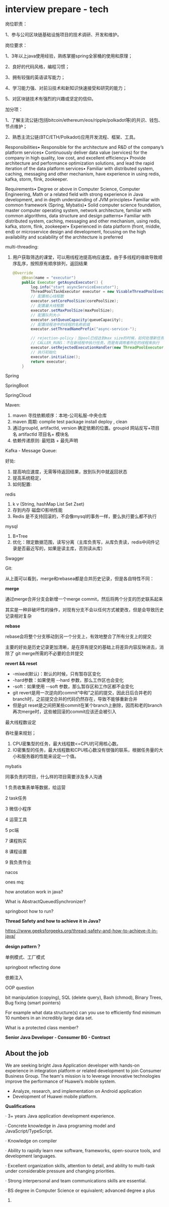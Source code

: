 # interview prepare - tech

岗位职责：

1、参与公司区块链基础设施项目的技术调研、开发和维护。

岗位要求：

1、3年以上java使用经验，熟练掌握spring全家桶的使用和原理；

2、良好的代码风格，编程习惯；

3、拥有较强的英语读写能力；

4、学习能力强、对前沿技术和新知识快速接受和研究的能力；

5、对区块链技术有强烈的兴趣或坚定的信仰。

加分项：

1、了解主流公链(包括bitcoin/ethereum/eos/ripple/polkadot等)的共识、钱包、节点维护；

2、熟悉主流公链(BTC/ETH/Polkadot)应用开发流程、框架、工具。

Responsibilities• Responsible for the architecture and R&D of the company’s platform services• Continuously deliver data value (services) for the company in high quality, low cost, and excellent efficiency• Provide architecture and performance optimization solutions, and lead the rapid iteration of the data platform services• Familiar with distributed system, caching, messaging and other mechanism, have experience in using redis, kafka, storm, flink, zookeeper.

Requirements• Degree or above in Computer Science, Computer Engineering, Math or a related field with strong experience in Java development, and in depth understanding of JVM principles• Familiar with common framework (Spring, Mybatis)• Solid computer science foundation, master computer operating system, network architecture, familiar with common algorithms, data structure and design patterns• Familiar with distributed system, caching, messaging and other mechanism, using redis, kafka, storm, flink, zookeeper• Experienced in data platform (front, middle, end) or microservice design and development, focusing on the high availability and scalability of the architecture is preferred

multi-threading:

1.  用户获取筛选的课堂，可以用线程池提高响应速度。由于多线程的缘故导致顺序乱序，按照原有顺序排列，返回结果

    ```java
    @Override
        @Bean(name = "executor")
        public Executor getAsyncExecutor() {
            log.info("start asyncServiceExecutor");
            ThreadPoolTaskExecutor executor = new VisableThreadPoolExecutor();
            // 配置核心线程数
            executor.setCorePoolSize(corePoolSize);
            // 配置最大线程数
            executor.setMaxPoolSize(maxPoolSize);
            // 配置队列大小
            executor.setQueueCapacity(queueCapacity);
            // 配置线程池中的线程的名称前缀
            executor.setThreadNamePrefix("async-service-");
    
            // rejection-policy：当pool已经达到max size的时候，如何处理新任务
            // CALLER_RUNS：不在新线程中执行任务，而是有调用者所在的线程来执行
            executor.setRejectedExecutionHandler(new ThreadPoolExecutor.CallerRunsPolicy());
            // 执行初始化
            executor.initialize();
            return executor;
        }
    ```

Spring

SpringBoot

SpringCloud

Maven:

1.  maven 寻找依赖顺序：本地-公司私服-中央仓库
2.  maven 周期: complie test package install deploy ,  clean
3.  通过groupId, artifactId, version 确定依赖的位置。groupid 网站反写+项目名 artifactId 项目名+ 模块名
4.  依赖传递原则: 最短路 + 最先声明

Kafka - Message Queue:

好处:

1.  提高响应速度，无需等待返回结果，放到队列中就返回状态
2.  提高系统稳定，
3.  如何配置:

redis

1.  k v (String, hashMap List Set Zset)
2.  存到内存 磁盘IO影响性能
3.  Redis 是不支持回滚的，不会像mysql的事务一样，要么执行要么都不执行

mysql

1.  B+Tree
2.  优化：限定数据范围，读写分离（主库负责写，从库负责读，redis中间件记录是否最近写的，如果是读主库，否则读从库）

Swagger

Git:

从上面可以看到，merge和rebasea都是合并历史记录，但是各自特性不同：

**merge**

通过merge合并分支会新增一个merge commit，然后将两个分支的历史联系起来

其实是一种非破坏性的操作，对现有分支不会以任何方式被更改，但是会导致历史记录相对复杂

**rebase**

rebase会将整个分支移动到另一个分支上，有效地整合了所有分支上的提交

主要的好处是历史记录更加清晰，是在原有提交的基础上将差异内容反映进去，消除了 git merge所需的不必要的合并提交

**revert && reset**

-   -mixed(默认)：默认的时候，只有暂存区变化
-   -hard参数：如果使用 --hard 参数，那么工作区也会变化
-   -soft：如果使用 --soft 参数，那么暂存区和工作区都不会变化
-   git revert是用一次逆向的commit“中和”之前的提交，因此日后合并老的branch时，之前提交合并的代码仍然存在，导致不能够重新合并
-   但是git reset是之间把某些commit在某个branch上删除，因而和老的branch再次merge时，这些被回滚的commit应该还会被引入

最大线程数设定

吞吐量来规划；

1.  CPU密集型的任务，最大线程数<=CPU的可用核心数。
2.  IO密集型的任务，最大线程数和CPU核心数没有很强的联系，根据任务量的大小和服务器的性能来设定一个值。

mybatis

同事负责的项目，什么样的项目需要涉及多人沟通

1 负责收集表单等数据，给运营

2 task任务

3 微信小程序

4 运营工具

5 pc端

7 课程购买

8 课程设置

9 我负责作业

nacos

ones mq:

how anotation work in java?

What is AbstractQueuedSynchronizer?

springboot how to run?

**Thread Safety and how to achieve it in Java?**

https://www.geeksforgeeks.org/thread-safety-and-how-to-achieve-it-in-java/

**design pattern？**

单例模式、工厂模式

springboot reflecting done

依赖注入

OOP question

bit manipulation (copying), SQL (delete query), Bash (chmod), Binary Trees, Bug fixing (smart pointers)

For example what data structure(s) can you use to efficiently find minimum 10 numbers in an incredibly large data set.

What is a protected class member?

**Senior Java Developer - Consumer BG - Contract**

## About the job

We are seeking bright Java Application developer with hands-on experience in integration platform or related development to join Consumer Business Group. The team's mission is to leverage innovative technologies improve the performance of Huawei’s mobile system.

-   Analyze, research, and implementation on Android application
-   Development of Huawei mobile platform.

**Qualifications**

· 3+ years Java application development experience.

· Concrete knowledge in Java programing model and JavaScript/TypeScript.

· Knowledge on compiler

· Ability to rapidly learn new software, frameworks, open-source tools, and development languages.

· Excellent organization skills, attention to detail, and ability to multi-task under considerable pressure and changing priorities.

· Strong interpersonal and team communications skills are essential.

· BS degree in Computer Science or equivalent; advanced degree a plus





1. 